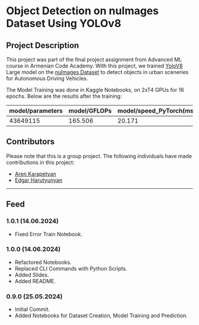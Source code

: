 # Object Detection on nuImages Dataset Using YOLOv8

## Project Description

This project was part of the final project assignment from Advanced ML course in Armenian Code Academy. With this project, 
we trained [YoloV8](https://docs.ultralytics.com) Large model on the [nuImages Dataset](https://nuscenes.org/nuimages) to detect 
objects in urban sceneries for Autonomous Driving Vehicles.

The Model Training was done in Kaggle Notebooks, on 2xT4 GPUs for 16 epochs. Below are the results after the training:

| model/parameters | model/GFLOPs | model/speed_PyTorch(ms) | metrics/precision(B) | metrics/recall(B) | metrics/mAP50(B) | metrics/mAP50-95(B) | fitness  |
|------------------|--------------|-------------------------|----------------------|-------------------|------------------|---------------------|----------|
| 43649115         | 165.506      | 20.171                  | 0.6589971196227412   | 0.4699560568098951| 0.48696434700947755| 0.33002760868653314| 0.3457212825188276 |


## Contributors

Please note that this is a group project. The following individuals have made contributions in this project:

- [Aren Karapetyan](https://github.com/arkarapetyan/)
- [Edgar Harutyunyan](https://github.com/edgarharutyunyan001)

---
## Feed

### 1.0.1 (14.06.2024)
- Fixed Error Train Notebook.

### 1.0.0 (14.06.2024)
- Refactored Notebooks.
- Replaced CLI Commands with Python Scripts.
- Added Slides.
- Added README.

### 0.9.0 (25.05.2024)
- Initial Commit.
- Added Notebooks for Dataset Creation, Model Training and Prediction.